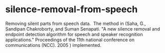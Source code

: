 # silence-removal-from-speech
Removing silent parts from speech data.&nbsp;
The method in (Saha, G., Sandipan Chakroborty, and Suman Senapati. "A new silence removal and endpoint detection algorithm for speech and speaker recognition applications."   Proceedings of the 11th national conference on communications (NCC). 2005 ) implemented. 
